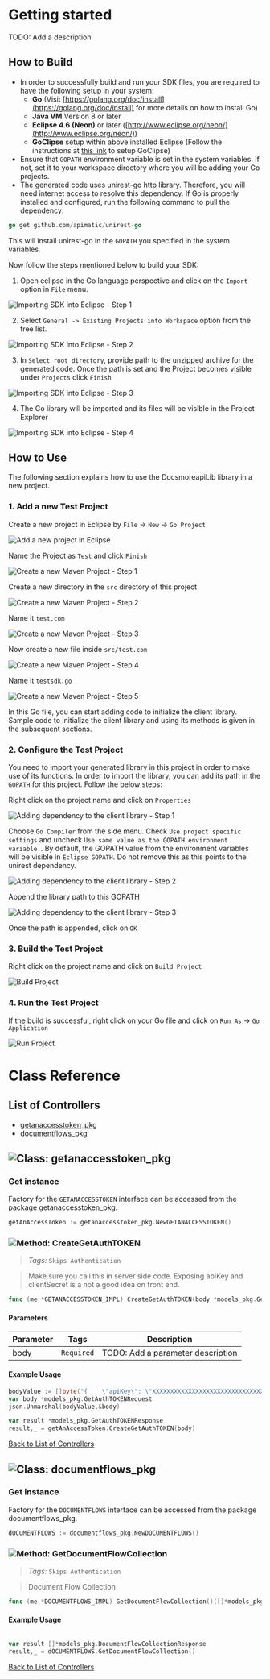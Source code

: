 # Getting started

TODO: Add a description

## How to Build


* In order to successfully build and run your SDK files, you are required to have the following setup in your system:
    * **Go**  (Visit [https://golang.org/doc/install](https://golang.org/doc/install) for more details on how to install Go)
    * **Java VM** Version 8 or later
    * **Eclipse 4.6 (Neon)** or later ([http://www.eclipse.org/neon/](http://www.eclipse.org/neon/))
    * **GoClipse** setup within above installed Eclipse (Follow the instructions at [this link](https://github.com/GoClipse/goclipse/blob/latest/documentation/Installation.md#instructions) to setup GoClipse)
* Ensure that ```GOPATH``` environment variable is set in the system variables. If not, set it to your workspace directory where you will be adding your Go projects.
* The generated code uses unirest-go http library. Therefore, you will need internet access to resolve this dependency. If Go is properly installed and configured, run the following command to pull the dependency:

```Go
go get github.com/apimatic/unirest-go
```

This will install unirest-go in the ```GOPATH``` you specified in the system variables.

Now follow the steps mentioned below to build your SDK:

1. Open eclipse in the Go language perspective and click on the ```Import``` option in ```File``` menu.

![Importing SDK into Eclipse - Step 1](https://apidocs.io/illustration/go?step=import0)

2. Select ```General -> Existing Projects into Workspace``` option from the tree list.

![Importing SDK into Eclipse - Step 2](https://apidocs.io/illustration/go?step=import1)

3. In ```Select root directory```, provide path to the unzipped archive for the generated code. Once the path is set and the Project becomes visible under ```Projects``` click ```Finish```

![Importing SDK into Eclipse - Step 3](https://apidocs.io/illustration/go?step=import2&workspaceFolder=DOCSMORE%20API-GoLang&projectName=docsmoreapi_lib)

4. The Go library will be imported and its files will be visible in the Project Explorer

![Importing SDK into Eclipse - Step 4](https://apidocs.io/illustration/go?step=import3&projectName=docsmoreapi_lib)

## How to Use

The following section explains how to use the DocsmoreapiLib library in a new project.

### 1. Add a new Test Project

Create a new project in Eclipse by ```File``` -> ```New``` -> ```Go Project```

![Add a new project in Eclipse](https://apidocs.io/illustration/go?step=createNewProject0)

Name the Project as ```Test``` and click ```Finish```

![Create a new Maven Project - Step 1](https://apidocs.io/illustration/go?step=createNewProject1)

Create a new directory in the ```src``` directory of this project

![Create a new Maven Project - Step 2](https://apidocs.io/illustration/go?step=createNewProject2&projectName=docsmoreapi_lib)

Name it ```test.com```

![Create a new Maven Project - Step 3](https://apidocs.io/illustration/go?step=createNewProject3&projectName=docsmoreapi_lib)

Now create a new file inside ```src/test.com```

![Create a new Maven Project - Step 4](https://apidocs.io/illustration/go?step=createNewProject4&projectName=docsmoreapi_lib)

Name it ```testsdk.go```

![Create a new Maven Project - Step 5](https://apidocs.io/illustration/go?step=createNewProject5&projectName=docsmoreapi_lib)

In this Go file, you can start adding code to initialize the client library. Sample code to initialize the client library and using its methods is given in the subsequent sections.

### 2. Configure the Test Project

You need to import your generated library in this project in order to make use of its functions. In order to import the library, you can add its path in the ```GOPATH``` for this project. Follow the below steps:

Right click on the project name and click on ```Properties```

![Adding dependency to the client library - Step 1](https://apidocs.io/illustration/go?step=testProject0&projectName=docsmoreapi_lib)

Choose ```Go Compiler``` from the side menu. Check ```Use project specific settings``` and uncheck ```Use same value as the GOPATH environment variable.```. By default, the GOPATH value from the environment variables will be visible in ```Eclipse GOPATH```. Do not remove this as this points to the unirest dependency.

![Adding dependency to the client library - Step 2](https://apidocs.io/illustration/go?step=testProject1)

Append the library path to this GOPATH

![Adding dependency to the client library - Step 3](https://apidocs.io/illustration/go?step=testProject2&workspaceFolder=DOCSMORE%20API-GoLang)

Once the path is appended, click on ```OK```

### 3. Build the Test Project

Right click on the project name and click on ```Build Project```

![Build Project](https://apidocs.io/illustration/go?step=buildProject&projectName=docsmoreapi_lib)

### 4. Run the Test Project

If the build is successful, right click on your Go file and click on ```Run As``` -> ```Go Application```

![Run Project](https://apidocs.io/illustration/go?step=runProject&projectName=docsmoreapi_lib)

# Class Reference

## <a name="list_of_controllers"></a>List of Controllers

* [getanaccesstoken_pkg](#getanaccesstoken_pkg)
* [documentflows_pkg](#documentflows_pkg)

## <a name="getanaccesstoken_pkg"></a>![Class: ](https://apidocs.io/img/class.png ".getanaccesstoken_pkg") getanaccesstoken_pkg

### Get instance

Factory for the ``` GETANACCESSTOKEN ``` interface can be accessed from the package getanaccesstoken_pkg.

```go
getAnAccessToken := getanaccesstoken_pkg.NewGETANACCESSTOKEN()
```

### <a name="create_get_auth_token"></a>![Method: ](https://apidocs.io/img/method.png ".getanaccesstoken_pkg.CreateGetAuthTOKEN") CreateGetAuthTOKEN

> *Tags:*  ``` Skips Authentication ``` 

> Make sure you call this in server side code. Exposing apiKey and clientSecret is a not a good idea on front end.


```go
func (me *GETANACCESSTOKEN_IMPL) CreateGetAuthTOKEN(body *models_pkg.GetAuthTOKENRequest)(*models_pkg.GetAuthTOKENResponse,error)
```

#### Parameters

| Parameter | Tags | Description |
|-----------|------|-------------|
| body |  ``` Required ```  | TODO: Add a parameter description |


#### Example Usage

```go
bodyValue := []byte("{    \"apiKey\": \"XXXXXXXXXXXXXXXXXXXXXXXXXXXXXXXXXXXXXXXXXXXXXXXXXXXXXXXXXXXXXX\",    \"clientSecret\": \"XXXXXXXXXXXXX\"}")
var body *models_pkg.GetAuthTOKENRequest
json.Unmarshal(bodyValue,&body)

var result *models_pkg.GetAuthTOKENResponse
result,_ = getAnAccessToken.CreateGetAuthTOKEN(body)

```


[Back to List of Controllers](#list_of_controllers)

## <a name="documentflows_pkg"></a>![Class: ](https://apidocs.io/img/class.png ".documentflows_pkg") documentflows_pkg

### Get instance

Factory for the ``` DOCUMENTFLOWS ``` interface can be accessed from the package documentflows_pkg.

```go
dOCUMENTFLOWS := documentflows_pkg.NewDOCUMENTFLOWS()
```

### <a name="get_document_flow_collection"></a>![Method: ](https://apidocs.io/img/method.png ".documentflows_pkg.GetDocumentFlowCollection") GetDocumentFlowCollection

> *Tags:*  ``` Skips Authentication ``` 

> Document Flow Collection


```go
func (me *DOCUMENTFLOWS_IMPL) GetDocumentFlowCollection()([]*models_pkg.DocumentFlowCollectionResponse,error)
```

#### Example Usage

```go

var result []*models_pkg.DocumentFlowCollectionResponse
result,_ = dOCUMENTFLOWS.GetDocumentFlowCollection()

```


[Back to List of Controllers](#list_of_controllers)



